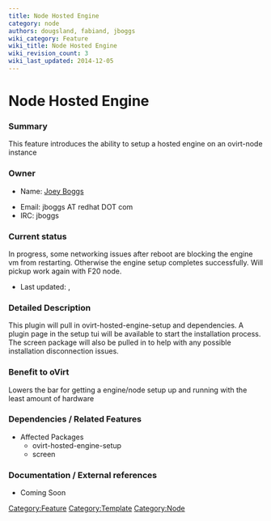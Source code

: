 ```yaml
---
title: Node Hosted Engine
category: node
authors: dougsland, fabiand, jboggs
wiki_category: Feature
wiki_title: Node Hosted Engine
wiki_revision_count: 3
wiki_last_updated: 2014-12-05
---
```


# Node Hosted Engine

### Summary

This feature introduces the ability to setup a hosted engine on an ovirt-node instance

### Owner

*   Name: [ Joey Boggs](User:jboggs)

<!-- -->

*   Email: jboggs AT redhat DOT com
*   IRC: jboggs

### Current status

In progress, some networking issues after reboot are blocking the engine vm from restarting. Otherwise the engine setup completes successfully. Will pickup work again with F20 node.

*   Last updated: ,

### Detailed Description

This plugin will pull in ovirt-hosted-engine-setup and dependencies. A plugin page in the setup tui will be available to start the installation process. The screen package will also be pulled in to help with any possible installation disconnection issues.

### Benefit to oVirt

Lowers the bar for getting a engine/node setup up and running with the least amount of hardware

### Dependencies / Related Features

*   Affected Packages
    -   ovirt-hosted-engine-setup
    -   screen

### Documentation / External references

*   Coming Soon

<Category:Feature> <Category:Template> <Category:Node>
